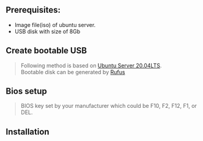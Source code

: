 ## Prerequisites:

* Image file(iso) of ubuntu server.  
* USB disk with size of 8Gb  


## Create bootable USB
> Following method is based on [Ubuntu Server 20.04LTS](https://ubuntu.com/download/server).  
> Bootable disk can be generated by [Rufus](https://rufus.ie/)

## Bios setup
> BIOS key set by your manufacturer which could be F10, F2, F12, F1, or DEL.

## Installation

